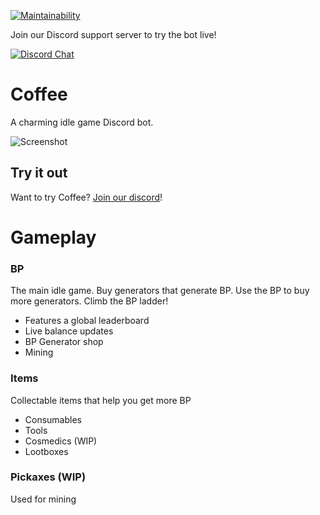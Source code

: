 [![Maintainability](https://api.codeclimate.com/v1/badges/d1eeb09874edfefefcee/maintainability)](https://codeclimate.com/github/aStableNaka/Coffee/maintainability)

Join our Discord support server to try the bot live!

[![Discord Chat](https://img.shields.io/discord/530098686558994443.svg)](https://discord.gg/)  

# Coffee
A charming idle game Discord bot.

![Screenshot](https://i.imgur.com/xUxSmx2.png)

## Try it out
Want to try Coffee? [Join our discord](https://discord.gg/m7XztD)!

# Gameplay
### BP
The main idle game. Buy generators that generate BP. Use the BP to buy more generators. Climb the BP ladder!
- Features a global leaderboard
- Live balance updates
- BP Generator shop
- Mining
### Items
Collectable items that help you get more BP
- Consumables
- Tools
- Cosmedics (WIP)
- Lootboxes
### Pickaxes (WIP)
Used for mining
